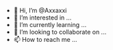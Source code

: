 - 👋 Hi, I’m @Axxaxxi
- 👀 I’m interested in ...
- 🌱 I’m currently learning ...
- 💞️ I’m looking to collaborate on ...
- 📫 How to reach me ...

<!---
Axxaxxi/Axxaxxi is a ✨ special ✨ repository because its `README.md` (this file) appears on your GitHub profile.
You can click the Preview link to take a look at your changes.
--->
